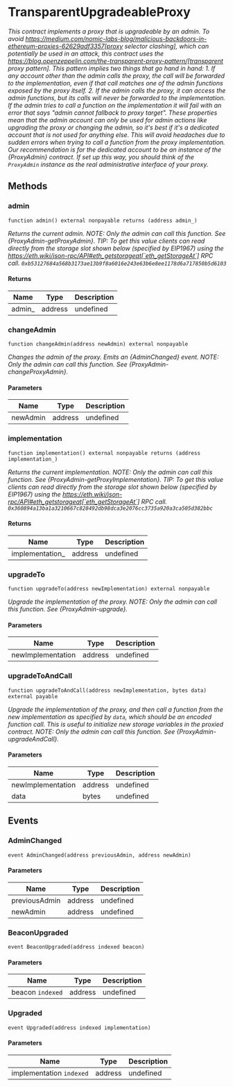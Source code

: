 # TransparentUpgradeableProxy







*This contract implements a proxy that is upgradeable by an admin. To avoid https://medium.com/nomic-labs-blog/malicious-backdoors-in-ethereum-proxies-62629adf3357[proxy selector clashing], which can potentially be used in an attack, this contract uses the https://blog.openzeppelin.com/the-transparent-proxy-pattern/[transparent proxy pattern]. This pattern implies two things that go hand in hand: 1. If any account other than the admin calls the proxy, the call will be forwarded to the implementation, even if that call matches one of the admin functions exposed by the proxy itself. 2. If the admin calls the proxy, it can access the admin functions, but its calls will never be forwarded to the implementation. If the admin tries to call a function on the implementation it will fail with an error that says &quot;admin cannot fallback to proxy target&quot;. These properties mean that the admin account can only be used for admin actions like upgrading the proxy or changing the admin, so it&#39;s best if it&#39;s a dedicated account that is not used for anything else. This will avoid headaches due to sudden errors when trying to call a function from the proxy implementation. Our recommendation is for the dedicated account to be an instance of the {ProxyAdmin} contract. If set up this way, you should think of the `ProxyAdmin` instance as the real administrative interface of your proxy.*

## Methods

### admin

```solidity
function admin() external nonpayable returns (address admin_)
```



*Returns the current admin. NOTE: Only the admin can call this function. See {ProxyAdmin-getProxyAdmin}. TIP: To get this value clients can read directly from the storage slot shown below (specified by EIP1967) using the https://eth.wiki/json-rpc/API#eth_getstorageat[`eth_getStorageAt`] RPC call. `0xb53127684a568b3173ae13b9f8a6016e243e63b6e8ee1178d6a717850b5d6103`*


#### Returns

| Name | Type | Description |
|---|---|---|
| admin_ | address | undefined

### changeAdmin

```solidity
function changeAdmin(address newAdmin) external nonpayable
```



*Changes the admin of the proxy. Emits an {AdminChanged} event. NOTE: Only the admin can call this function. See {ProxyAdmin-changeProxyAdmin}.*

#### Parameters

| Name | Type | Description |
|---|---|---|
| newAdmin | address | undefined

### implementation

```solidity
function implementation() external nonpayable returns (address implementation_)
```



*Returns the current implementation. NOTE: Only the admin can call this function. See {ProxyAdmin-getProxyImplementation}. TIP: To get this value clients can read directly from the storage slot shown below (specified by EIP1967) using the https://eth.wiki/json-rpc/API#eth_getstorageat[`eth_getStorageAt`] RPC call. `0x360894a13ba1a3210667c828492db98dca3e2076cc3735a920a3ca505d382bbc`*


#### Returns

| Name | Type | Description |
|---|---|---|
| implementation_ | address | undefined

### upgradeTo

```solidity
function upgradeTo(address newImplementation) external nonpayable
```



*Upgrade the implementation of the proxy. NOTE: Only the admin can call this function. See {ProxyAdmin-upgrade}.*

#### Parameters

| Name | Type | Description |
|---|---|---|
| newImplementation | address | undefined

### upgradeToAndCall

```solidity
function upgradeToAndCall(address newImplementation, bytes data) external payable
```



*Upgrade the implementation of the proxy, and then call a function from the new implementation as specified by `data`, which should be an encoded function call. This is useful to initialize new storage variables in the proxied contract. NOTE: Only the admin can call this function. See {ProxyAdmin-upgradeAndCall}.*

#### Parameters

| Name | Type | Description |
|---|---|---|
| newImplementation | address | undefined
| data | bytes | undefined



## Events

### AdminChanged

```solidity
event AdminChanged(address previousAdmin, address newAdmin)
```





#### Parameters

| Name | Type | Description |
|---|---|---|
| previousAdmin  | address | undefined |
| newAdmin  | address | undefined |

### BeaconUpgraded

```solidity
event BeaconUpgraded(address indexed beacon)
```





#### Parameters

| Name | Type | Description |
|---|---|---|
| beacon `indexed` | address | undefined |

### Upgraded

```solidity
event Upgraded(address indexed implementation)
```





#### Parameters

| Name | Type | Description |
|---|---|---|
| implementation `indexed` | address | undefined |



